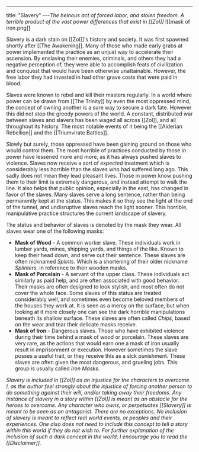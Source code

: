---
title: "Slavery"
---*The heinous act of forced labor, and stolen freedom. A terrible product of the vast power differences that exist in [[Zol]]*
![[mask of iron.png]]

Slavery is a dark stain on [[Zol]]'s history and society. It was first spawned shortly after [[The Awakening]]. Many of those who made early grabs at power implemented the practice as an unjust way to accelerate their ascension. By enslaving their enemies, criminals, and others they had a negative perception of, they were able to accomplish feats of civilization and conquest that would have been otherwise unattainable. However, the free labor they had invested in had other grave costs that were paid in blood.

Slaves were known to rebel and kill their masters regularly. In a world where power can be drawn from [[The Trinity]] by even the most oppressed mind, the concept of owning another is a sure way to secure a dark fate. However this did not stop the greedy powers of the world. A constant, distributed war between slaves and slavers has been waged all across [[Zol]], and all throughout its history. The most notable events of it being the [[Alderian Rebellion]] and the [[Triumvirate Battles]].

Slowly but surely, those oppressed have been gaining ground on those who would control them. The most horrible of practices conducted by those in power have lessened more and more, as it has always pushed slaves to violence. Slaves now receive a sort of *expected* treatment which is considerably less horrible than the slaves who had suffered long ago. This sadly does not mean they lead pleasant lives. Those in power know pushing them to their limit is extremely dangerous, and instead attempt to walk the line. It also helps that public opinion, especially in the east, has changed in favor of the slaves. Many slaves serve a long sentence, rather than being permanently kept at the status. This makes it so they see the light at the end of the tunnel, and undisruptive slaves reach the light sooner. This horrible, manipulative practice structures the current landscape of slavery.

The status and behavior of slaves is denoted by the mask they wear. All slaves wear one of the following masks:
- **Mask of Wood** - A common worker slave. These individuals work in lumber yards, mines, shipping yards, and things of the like. Known to keep their head down, and serve out their sentence. These slaves are often nicknamed *Splints*. Which is a shortening of their older nickname *Splinters*, in reference to their wooden masks.
- **Mask of Porcelain** - A servant of the upper class. These individuals act similarly as paid help, and are often associated with good behavior. Their masks are often designed to look stylish, and most often do not cover the whole face. Some slaves of this status are treated considerably well, and sometimes even become beloved members of the houses they work at. It is seen as a mercy on the surface, but when looking at it more closely one can see the dark horrible manipulations beneath its shallow surface. These slaves are often called *Chips*, based on the wear and tear their delicate masks receive.
- **Mask of Iron** - Dangerous slaves. Those who have exhibited violence during their time behind a mask of wood or porcelain. These slaves are very rare, as the actions that would earn one a mask of iron usually result in imprisonment or execution. However sometimes the slave posses a useful trait, or they receive this as a sick punishment. These slaves are often given the most dangerous, and grueling jobs. This group is usually called *Iron Masks*.

*Slavery is included in [[Zol]] as an injustice for the characters to overcome. I, as the author feel strongly about the injustice of forcing another person to do something against their will, and/or taking away their freedoms. Any instance of slavery in a story within [[Zol]] is meant as an obstacle for the heroes to overcome. Any character who owns, or perpetuates [[Slavery]] is meant to be seen as an antagonist. There are no exceptions. No inclusion of slavery is meant to reflect real world events, or peoples and their experiences. One also does not need to include this concept to tell a story within this world if they do not wish to. For further explanation of the inclusion of such a dark concept in the world, I encourage you to read the [[Disclaimer]].*